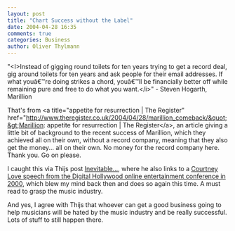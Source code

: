```yaml
---
layout: post
title: "Chart Success without the Label"
date: 2004-04-28 16:35
comments: true
categories: Business
author: Oliver Thylmann
---
```



&quot;&lt;I&gt;Instead of gigging round toilets for ten years trying to get a record deal, gig around toilets for ten years and ask people for their email addresses. If what youâ€™re doing strikes a chord, youâ€™ll be financially better off while remaining pure and free to do what you want.&lt;/i&gt;&quot; - Steven Hogarth, Marillion

That's from &lt;a title=&quot;appetite for resurrection | The Register&quot; href=&quot;http://www.theregister.co.uk/2004/04/28/marillion_comeback/&quot;&gt;Marillion: appetite for resurrection | The Register&lt;/a&gt;, an article giving a little bit of background to the recent success of Marillion, which they achieved all on their own, without a record company, meaning that they also get the money... all on their own. No money for the record company here. Thank you. Go on please. 

I caught this via Thijs post [Inevitable...](http://blog.taospace.com/2004/04/inevitable.html), where he also links to a [Courtney Love speech from the Digital Hollywood online entertainment conference in 2000](http://www.cdbaby.net/articles/courtney_love.html), which blew my mind back then and does so again this time. A must read to grasp the music industry. 

And yes, I agree with Thijs that whoever can get a good business going to help musicians will be hated by the music industry and be really successful. Lots of stuff to still happen there.


